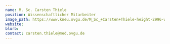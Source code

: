 ```yaml
---
name: M. Sc. Carsten Thiele
position: Wissenschaftlicher Mitarbeiter
image_path: https://www.kneu.ovgu.de/M_Sc_+Carsten+Thiele-height-2996-width-2119-p-2184/_/website2.jpg
website:
blurb:
contact: carsten.thiele@med.ovgu.de
---
```

